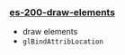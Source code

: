 ### [es-200-draw-elements](https://github.com/elect86/jogl-samples/blob/master/jogl-samples/src/tests/es_200/Es_200_draw_elements.java)

- draw elements
- `glBindAttribLocation`
